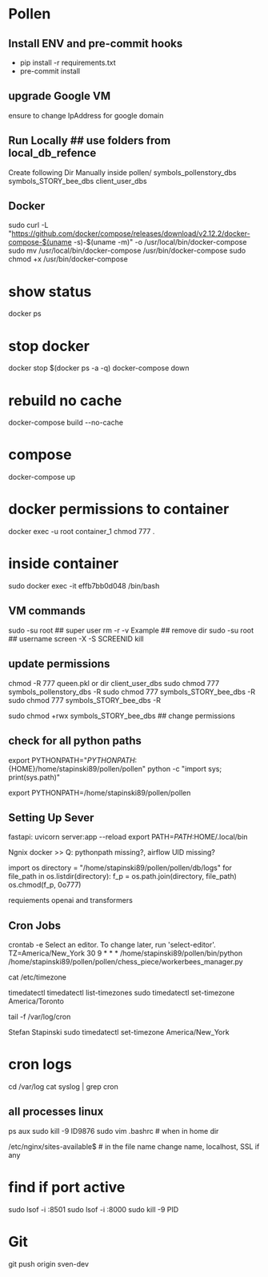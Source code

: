# Pollen

## Install ENV and pre-commit hooks
- pip install -r requirements.txt
- pre-commit install

## upgrade Google VM
ensure to change IpAddress for google domain

## Run Locally  ## use folders from local_db_refence
Create following Dir Manually inside pollen/
symbols_pollenstory_dbs
symbols_STORY_bee_dbs
client_user_dbs

## Docker
sudo curl -L "https://github.com/docker/compose/releases/download/v2.12.2/docker-compose-$(uname -s)-$(uname -m)"  -o /usr/local/bin/docker-compose
sudo mv /usr/local/bin/docker-compose /usr/bin/docker-compose
sudo chmod +x /usr/bin/docker-compose
# show status
docker ps 
# stop docker
docker stop $(docker ps -a -q)
docker-compose down
# rebuild no cache
docker-compose build --no-cache
# compose
docker-compose up
# docker permissions to container
docker exec -u root container_1 chmod 777 .
# inside container
sudo docker exec -it effb7bb0d048 /bin/bash

## VM commands
sudo -su root ## super user
rm -r -v Example ## remove dir
sudo -su root ## username
screen -X -S SCREENID kill

## update permissions
chmod -R 777 queen.pkl or dir client_user_dbs
sudo chmod 777 symbols_pollenstory_dbs -R
sudo chmod 777 symbols_STORY_bee_dbs -R
sudo chmod 777 symbols_STORY_bee_dbs -R

sudo chmod +rwx symbols_STORY_bee_dbs ## change permissions

## check for all python paths
export PYTHONPATH="${PYTHONPATH}:${HOME}/home/stapinski89/pollen/pollen"
python -c "import sys; print(sys.path)"

export PYTHONPATH=/home/stapinski89/pollen/pollen


## Setting Up Sever
fastapi: uvicorn server:app --reload
export PATH=$PATH:$HOME/.local/bin

Ngnix
docker >> Q: pythonpath missing?, airflow UID missing?

import os
directory = "/home/stapinski89/pollen/pollen/db/logs"
for file_path in os.listdir(directory):
    f_p = os.path.join(directory, file_path)
    os.chmod(f_p, 0o777)

requiements openai and transformers

## Cron Jobs
crontab -e
Select an editor.  To change later, run 'select-editor'.
TZ=America/New_York
30 9 * * * /home/stapinski89/pollen/bin/python /home/stapinski89/pollen/pollen/chess_piece/workerbees_manager.py


cat /etc/timezone

timedatectl
timedatectl list-timezones
sudo timedatectl set-timezone America/Toronto

tail -f /var/log/cron

Stefan Stapinski
sudo timedatectl set-timezone America/New_York

# cron logs
cd /var/log
cat syslog | grep cron

## all processes linux
ps aux
sudo kill -9 ID9876
sudo vim .bashrc # when in home dir

/etc/nginx/sites-available$ # in the file name change name, localhost, SSL if any

# find if port active
sudo lsof -i :8501
sudo lsof -i :8000
sudo kill -9 PID

# Git
git push origin sven-dev
